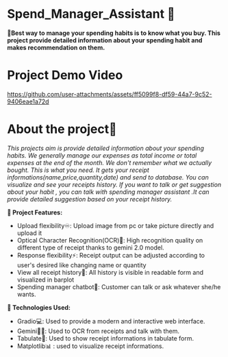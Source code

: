 # Spend_Manager_Assistant 🎉
 **📌Best way to manage your spending habits is to know what you buy. This project provide detailed information about your spending habit and makes recommendation on them.**

# Project Demo Video
https://github.com/user-attachments/assets/ff5099f8-df59-44a7-9c52-9406eae1a72d


 
# About the project🎯
*This projects aim is provide detailed information about  your spending habits.
We generally manage our expenses as total income or total expenses at the end of the month. We don't remember  what we actually bought. This is what you need.
It gets your receipt informations(name,price,quantity,date) and send to database. You can visualize and  see your receipts history.
If you want to talk or get suggestion about your habit , you can talk with spending  manager assistant .It can provide detailed suggestion based on your receipt history.*


**🚀 Project Features:**
* Upload flexibility♾️: Upload image from pc or take picture directly and upload it
* Optical Character Recognition(OCR)🔎: High recognition quality on different type of receipt thanks to gemini 2.0 model.
* Response flexibility⚡: Receipt output  can be adjusted according to user's desired like changing name or quantity
* View all receipt history👀: All history is visible in readable form and visualized in barplot
* Spending manager chatbot🤖: Customer can talk or ask whatever she/he wants. 


**🔧 Technologies Used:**
* Gradio💻: Used to provide a modern and interactive web interface.
* Gemini🔎🤖: Used to OCR from receipts and talk with them.
* Tabulate🔢: Used to show receipt informations in tabulate form.
* Matplotlib📊 : used to visualize receipt informations.



